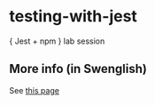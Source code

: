 # testing-with-jest
{ Jest + npm } lab session

## More info (in Swenglish) 
See [this page](https://mau-webb.github.io/resurser/da395a-vt23/6-utvecklingsmetodik/i1/)
